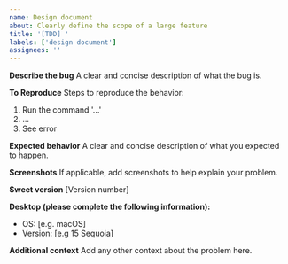 ```yaml
---
name: Design document
about: Clearly define the scope of a large feature
title: '[TDD] '
labels: ['design document']
assignees: ''
---
```


**Describe the bug**
A clear and concise description of what the bug is.

**To Reproduce**
Steps to reproduce the behavior:
1. Run the command '...'
2. ...
3. See error

**Expected behavior**
A clear and concise description of what you expected to happen.

**Screenshots**
If applicable, add screenshots to help explain your problem.

**Sweet version**
[Version number]

**Desktop (please complete the following information):**
 - OS: [e.g. macOS]
 - Version: [e.g 15 Sequoia]

**Additional context**
Add any other context about the problem here.
